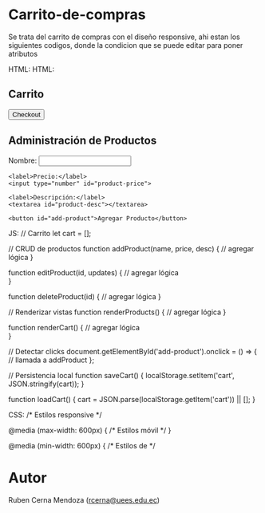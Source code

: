 # Carrito-de-compras
Se trata del carrito de compras con el diseño responsive, ahi estan los siguientes codigos, donde la condicion que se puede editar para poner atributos

HTML:
HTML:
<!-- Vista de usuario -->
<div id="cart">
  <h2>Carrito</h2>
  <div id="cart-items"></div>
  <div id="cart-total"></div>
  <button id="checkout-btn">Checkout</button>
</div>

<!-- Vista de admin -->  
<div id="admin">
  <h2>Administración de Productos</h2>
  
  <div id="product-form">
    <label>Nombre:</label>
    <input type="text" id="product-name">
    
    <label>Precio:</label>  
    <input type="number" id="product-price">
    
    <label>Descripción:</label>
    <textarea id="product-desc"></textarea>
    
    <button id="add-product">Agregar Producto</button>
  </div>
  
  <ul id="product-list"></ul>
</div>

JS: 
// Carrito
let cart = [];

// CRUD de productos
function addProduct(name, price, desc) {
  // agregar lógica
}

function editProduct(id, updates) {
  // agregar lógica  
}

function deleteProduct(id) {
  // agregar lógica
}

// Renderizar vistas
function renderProducts() {
  // agregar lógica
}

function renderCart() {
  // agregar lógica  
}

// Detectar clicks
document.getElementById('add-product').onclick = () => {
  // llamada a addProduct
};

// Persistencia local
function saveCart() {
  localStorage.setItem('cart', JSON.stringify(cart));
}

function loadCart() {
  cart = JSON.parse(localStorage.getItem('cart')) || [];
}

CSS:
/* Estilos responsive */

@media (max-width: 600px) {
  /* Estilos móvil */
}

@media (min-width: 600px) {
  /* Estilos de */


# Autor
Ruben Cerna Mendoza (rcerna@uees.edu.ec)
